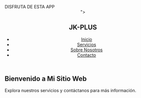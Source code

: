 <!DOCTYPE html>
<html lang="es">
<head>
    <meta charset="UTF-8">
    <meta name="viewport" content="width=device-width, initial-scale=1.0">
    DISFRUTA DE ESTA APP
    <link rel="https://lkwd-jmx.github.io/" href="https://lkwd-jmx.github.io/">
</head>
<body>
    <header>
        <nav class="link" href="/LKWD-JMX/LKWD-JMX.github.io/tree/main">">
            <div class="logo">
                <h1>JK-PLUS</h1>
            </div>
            <ul class="nav-links">
                <li><a href="#">Inicio</a></li>
                <li><a href="#">Servicios</a></li>
                <li><a href="#">Sobre Nosotros</a></li>
                <li><a href="#">Contacto</a></li>
            </ul>
        </nav>
    </header>
    <main>
        <h2>Bienvenido a Mi Sitio Web</h2>
        <p>Explora nuestros servicios y contáctanos para más información.</p>
    </main>
</body>
</html>
